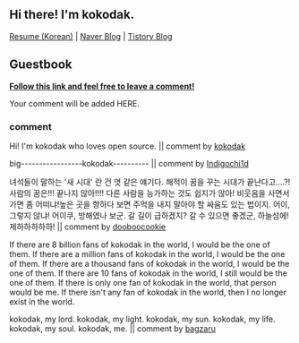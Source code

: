 ## Hi there! I'm kokodak.

[Resume (Korean)](https://kokodak.notion.site/SEUNG-YONG-LEE-f813ea0535224e3aad33cf623ed46d6e) | [Naver Blog](https://blog.naver.com/raylee00) | [Tistory Blog](https://kokodakadokok.tistory.com/)

## Guestbook

**[Follow this link and feel free to leave a comment!](https://github.com/kokodak/kokodak/issues/new?assignees=&labels=&projects=&template=guestbook-template.md&title=Hi%2C+kokodak%21)**

Your comment will be added HERE.

### comment

Hi! I'm kokodak who loves open source. || comment by [kokodak](https://github.com/kokodak)

big-----------------kokodak----------
 || comment by [Indigochi1d](https://github.com/Indigochi1d)


녀석들이 말하는 '새 시대' 란 건 엿 같은 얘기다. 해적이 꿈을 꾸는 시대가 끝난다고....?!사람의 꿈은!!! 끝나지 않아!!!! 다른 사람을 능가하는 것도 쉽지가 않아! 비웃음을 사면서 가면 좀 어떠냐!높은 곳을 향하다 보면 주먹을 내지 말아야 할 싸움도 있는 법이지. 어이, 그렇지 않냐! 어이쿠, 방해였나 보군. 갈 길이 급하겠지?
갈 수 있으면 좋겠군, 하늘섬에! 제하하하하하! || comment by [dooboocookie](https://github.com/dooboocookie)

If there are 8 billion fans of kokodak in the world, I would be the one of them.
If there are a million fans of kokodak in the world, I would be the one of them.
If there are a thousand fans of kokodak in the world, I would be the one of them.
If there are 10 fans of kokodak in the world, I still would be the one of them.
If there is only one fan of kokodak in the world, that person would be me.
If there isn't any fan of kokodak in the world, then I no longer exist in the world.

kokodak, my lord.
kokodak, my light.
kokodak, my sun.
kokodak, my life.
kokodak, my soul.
kokodak, me. || comment by [bagzaru](https://github.com/bagzaru)

